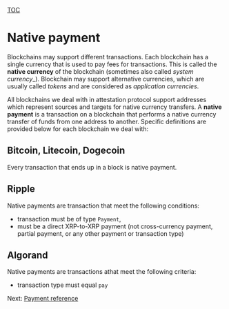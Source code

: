 [TOC](../README.md)

# Native payment

Blockchains may support different transactions. Each blockchain has a single currency that is used to pay fees for transactions. This is called the **native currency** of the blockchain (sometimes also called _system currency__). Blockchain may support alternative currencies, which are usually called _tokens_ and are considered as _application currencies_.

All blockchains we deal with in attestation protocol support addresses which represent sources and targets for native currency transfers.
A **native payment** is a transaction on a blockchain that performs a native currency transfer of funds from one address to another. Specific definitions are provided below for each blockchain we deal with:

## Bitcoin, Litecoin, Dogecoin

Every transaction that ends up in a block is native payment.

## Ripple

Native payments are transaction that meet the following conditions:
- transaction must be of type `Payment`,
- must be a direct XRP-to-XRP payment (not cross-currency payment, partial payment, or any other payment or transaction type)

## Algorand

Native payments are transactions athat meet the following criteria:
  - transaction type must equal `pay`

Next: [Payment reference](./payment-reference.md)